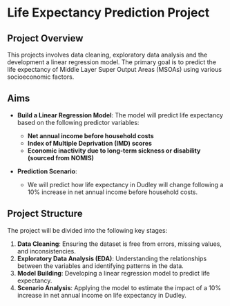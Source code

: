 # Life Expectancy Prediction Project

## Project Overview

This projects involves data cleaning, exploratory data analysis and the development a linear regression model. The primary goal is to predict the life expectancy of Middle Layer Super Output Areas (MSOAs) using various socioeconomic factors.

## Aims

- **Build a Linear Regression Model**: The model will predict life expectancy based on the following predictor variables:
  - **Net annual income before household costs**
  - **Index of Multiple Deprivation (IMD) scores**
  - **Economic inactivity due to long-term sickness or disability (sourced from NOMIS)**

- **Prediction Scenario**: 
  - We will predict how life expectancy in Dudley will change following a 10% increase in net annual income before household costs.

## Project Structure

The project will be divided into the following key stages:

1. **Data Cleaning**: Ensuring the dataset is free from errors, missing values, and inconsistencies.
2. **Exploratory Data Analysis (EDA)**: Understanding the relationships between the variables and identifying patterns in the data.
3. **Model Building**: Developing a linear regression model to predict life expectancy.
4. **Scenario Analysis**: Applying the model to estimate the impact of a 10% increase in net annual income on life expectancy in Dudley.


